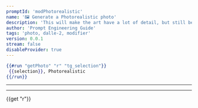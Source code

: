 ```yaml
---
promptId: 'modPhotorealistic'
name: '🖼️ Generate a Photorealistic photo'
description: 'This will make the art have a lot of detail, but still be stylized, and it will still be art. Do NOT use this if you want to create a prompt which looks like a real photo, as the term “photorealistic” is used to describe an artificial image that looks real, not a real photo.'
author: 'Prompt Engineering Guide'
tags: 'photo, dalle-2, modifier'
version: 0.0.1
stream: false
disableProvider: true
---
```

```handlebars
{{#run "getPhoto" "r" "tg_selection"}}
 {{selection}}, Photorealistic
{{/run}}
```
***
***
{{get "r"}}